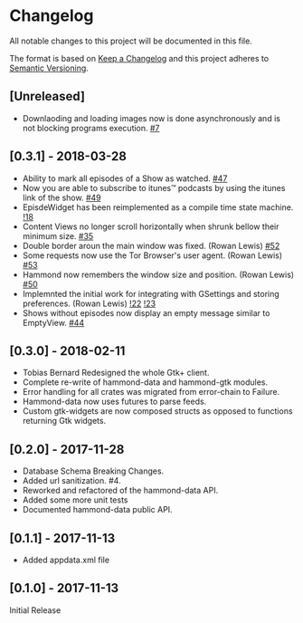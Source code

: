 # Changelog
All notable changes to this project will be documented in this file.

The format is based on [Keep a Changelog](http://keepachangelog.com/en/1.0.0/)
and this project adheres to [Semantic Versioning](http://semver.org/spec/v2.0.0.html).

## [Unreleased]

* Downlaoding and loading images now is done asynchronously and is not blocking programs execution.
[#7](https://gitlab.gnome.org/alatiera/Hammond/issues/7)

## [0.3.1] - 2018-03-28

* Ability to mark all episodes of a Show as watched.
[#47](https://gitlab.gnome.org/alatiera/Hammond/issues/47)
* Now you are able to subscribe to itunes™ podcasts by using the itunes link of the show.
[#49](https://gitlab.gnome.org/alatiera/Hammond/issues/49)
* EpisdeWidget has been reimplemented as a compile time state machine.
[!18](https://gitlab.gnome.org/alatiera/Hammond/merge_requests/18)
* Content Views no longer scroll horizontally when shrunk bellow their minimum size.
[#35](https://gitlab.gnome.org/alatiera/Hammond/issues/35)
* Double border aroun the main window was fixed. (Rowan Lewis)
[#52](https://gitlab.gnome.org/alatiera/Hammond/issues/52)
* Some requests now use the Tor Browser's user agent. (Rowan Lewis)
[#53](https://gitlab.gnome.org/alatiera/Hammond/issues/53)
* Hammond now remembers the window size and position. (Rowan Lewis)
[#50](https://gitlab.gnome.org/alatiera/Hammond/issues/50)
* Implemnted the initial work for integrating with GSettings and storing preferences. (Rowan Lewis)
[!22](https://gitlab.gnome.org/alatiera/Hammond/merge_requests/22) [!23](https://gitlab.gnome.org/alatiera/Hammond/merge_requests/23)
* Shows without episodes now display an empty message similar to EmptyView.
[#44](https://gitlab.gnome.org/alatiera/Hammond/issues/44)

## [0.3.0] - 2018-02-11

* Tobias Bernard Redesigned the whole Gtk+ client.
* Complete re-write of hammond-data and hammond-gtk modules.
* Error handling for all crates was migrated from error-chain to Failure.
* Hammond-data now uses futures to parse feeds.
* Custom gtk-widgets are now composed structs as opposed to functions returning Gtk widgets.

## [0.2.0] - 2017-11-28

* Database Schema Breaking Changes.
* Added url sanitization. #4.
* Reworked and refactored of the hammond-data API.
* Added some more unit tests
* Documented hammond-data public API.

## [0.1.1] - 2017-11-13

* Added appdata.xml file

## [0.1.0] - 2017-11-13

Initial Release